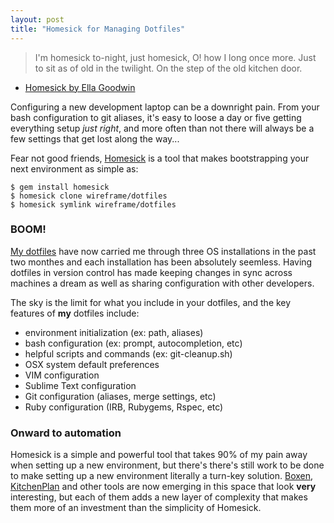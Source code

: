 ```yaml
---
layout: post
title: "Homesick for Managing Dotfiles"
---
```


> I'm homesick to-night, just homesick,
> O! how I long once more.
> Just to sit as of old in the twilight.
> On the step of the old kitchen door.
- [Homesick by Ella Goodwin](http://skyways.lib.ks.us/poetry/homesick.html)

Configuring a new development laptop can be a downright pain.  From your bash configuration to git aliases, it's easy to loose a day or five getting everything setup *just right*, and more often than not there will always be a few settings that get lost along the way...

Fear not good friends, [Homesick](https://github.com/technicalpickles/homesick) is a tool that makes bootstrapping your next environment as simple as:

```
$ gem install homesick
$ homesick clone wireframe/dotfiles
$ homesick symlink wireframe/dotfiles
```

### BOOM!

[My dotfiles](https://github.com/wireframe/dotfiles) have now carried me through three OS installations in the past two monthes and each installation has been absolutely seemless.  Having dotfiles in version control has made keeping changes in sync across machines a dream as well as sharing configuration with other developers.

The sky is the limit for what you include in your dotfiles, and the key features of **my** dotfiles include:

* environment initialization (ex: path, aliases)
* bash configuration (ex: prompt, autocompletion, etc)
* helpful scripts and commands (ex: git-cleanup.sh)
* OSX system default preferences
* VIM configuration
* Sublime Text configuration
* Git configuration (aliases, merge settings, etc)
* Ruby configuration (IRB, Rubygems, Rspec, etc)

### Onward to automation

Homesick is a simple and powerful tool that takes 90% of my pain away when setting up a new environment, but there's there's still work to be done to make setting up a new environment literally a turn-key solution.  [Boxen](http://boxen.github.com/), [KitchenPlan](http://vanderveer.be/blog/2013/04/14/presenting-kitchenplan/) and other tools are now emerging in this space that look **very** interesting, but each of them adds a new layer of complexity that makes them more of an investment than the simplicity of Homesick.
